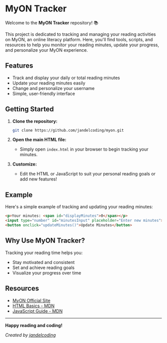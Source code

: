 # MyON Tracker

Welcome to the **MyON Tracker** repository! 📚

This project is dedicated to tracking and managing your reading activities on MyON, an online literacy platform. Here, you'll find tools, scripts, and resources to help you monitor your reading minutes, update your progress, and personalize your MyON experience.

## Features

- Track and display your daily or total reading minutes
- Update your reading minutes easily
- Change and personalize your username
- Simple, user-friendly interface

## Getting Started

1. **Clone the repository:**
   ```bash
   git clone https://github.com/jandelcoding/myon.git
   ```

2. **Open the main HTML file:**
   - Simply open `index.html` in your browser to begin tracking your minutes.

3. **Customize:**
   - Edit the HTML or JavaScript to suit your personal reading goals or add new features!

## Example

Here's a simple example of tracking and updating your reading minutes:
```html
<p>Your minutes: <span id="displayMinutes">0</span></p>
<input type="number" id="minutesInput" placeholder="Enter new minutes">
<button onclick="updateMinutes()">Update Minutes</button>
```

## Why Use MyON Tracker?

Tracking your reading time helps you:
- Stay motivated and consistent
- Set and achieve reading goals
- Visualize your progress over time

## Resources

- [MyON Official Site](https://www.myon.com/)
- [HTML Basics - MDN](https://developer.mozilla.org/en-US/docs/Web/HTML)
- [JavaScript Guide - MDN](https://developer.mozilla.org/en-US/docs/Web/JavaScript/Guide)

---

**Happy reading and coding!**

*Created by [jandelcoding](https://github.com/jandelcoding)*
